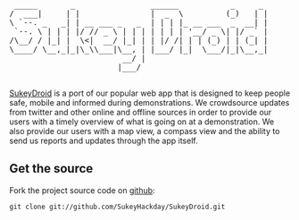 <pre>

 _____       _                ______           _     _ 
/  ___|     | |               |  _  \         (_)   | |
\ `--. _   _| | __ ___ _   _  | | | |_ __ ___  _  __| |
 `--. \ | | | |/ // _ \ | | | | | | | '__/ _ \| |/ _` |
/\__/ / |_| |  \<|  __/ |_| | | |/ /| | | (_) | | (_| |
\____/ \__,_|_|\_\\___|\__, | |___/ |_|  \___/|_|\__,_|
                        __/ |                          
                       |___/                           

</pre>                       

[SukeyDroid](http://www.sukey.org) is a port of our popular web app that is designed to keep people safe, mobile and informed during demonstrations. We crowdsource updates from twitter and other online and offline sources in order to provide our users with a timely overview of what is going on at a demonstration. We also provide our users with a map view, a compass view and the ability to send us reports and updates through the app itself.

Get the source
--------------

Fork the project source code on [github](https://github.com/SukeyHackday/SukeyDroid):

	git clone git://github.com/SukeyHackday/SukeyDroid.git

